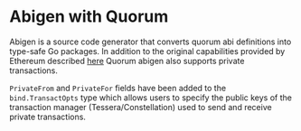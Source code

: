 # Abigen with Quorum

Abigen is a source code generator that converts quorum abi definitions into type-safe Go packages.  In addition to the original capabilities provided by Ethereum described [here](https://github.com/ethereum/go-ethereum/wiki/Native-DApps:-Go-bindings-to-Ethereum-contracts) Quorum abigen also supports private transactions.

`PrivateFrom` and `PrivateFor` fields have been added to the `bind.TransactOpts` type which allows users to specify the public keys of the transaction manager (Tessera/Constellation) used to send and receive private transactions.